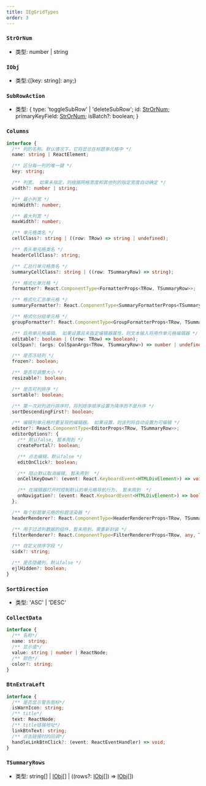 ```yaml
---
title: IEgGridTypes
order: 3
---
```


### `StrOrNum`
- 类型: number | string

### `IObj`
- 类型:{[key: string]: any;}


### `SubRowAction`
- 类型: {
  type: 'toggleSubRow' | 'deleteSubRow';
  id: [StrOrNum](#StrOrNum);
  primaryKeyField: [StrOrNum](#StrOrNum);
  isBatch?: boolean;
  }

### `Columns`
```ts
interface {
  /** 列的名称。默认情况下，它将显示在标题单元格中 */
  name: string | ReactElement;

  /** 区分每一列的唯一键 */
  key: string;

  /** 列宽。 如果未指定，则根据网格宽度和其他列的指定宽度自动确定 */
  width?: number | string;

  /** 最小列宽 */
  minWidth?: number;

  /** 最大列宽 */
  maxWidth?: number;

  /** 单元格类名 */
  cellClass?: string | ((row: TRow) => string | undefined);

  /** 表头单元格类名 */
  headerCellClass?: string;

  /** 汇总行单元格类名 */
  summaryCellClass?: string | ((row: TSummaryRow) => string);

  /** 格式化单元格 */
  formatter?: React.ComponentType<FormatterProps<TRow, TSummaryRow>>;

  /** 格式化汇总单元格 */
  summaryFormatter?: React.ComponentType<SummaryFormatterProps<TSummaryRow, TRow>>;

  /** 格式化分组单元格 */
  groupFormatter?: React.ComponentType<GroupFormatterProps<TRow, TSummaryRow>>;

  /** 启用单元格编辑。 如果设置且未指定编辑器属性，则文本输入将用作单元格编辑器 */
  editable?: boolean | ((row: TRow) => boolean);
  colSpan?: (args: ColSpanArgs<TRow, TSummaryRow>) => number | undefined;

  /** 是否冻结列 */
  frozen?: boolean;

  /** 是否可调整大小 */
  resizable?: boolean;

  /** 是否可列排序 */
  sortable?: boolean;

  /** 第一次对列进行排序时，将列排序顺序设置为降序而不是升序 */
  sortDescendingFirst?: boolean;

  /** 编辑列单元格时要呈现的编辑器。 如果设置，则该列将自动设置为可编辑 */
  editor?: React.ComponentType<EditorProps<TRow, TSummaryRow>>;
  editorOptions?: {
    /** 默认false, 暂未用到 */
    createPortal?: boolean;

    /** 点击编辑，默认false */
    editOnClick?: boolean;

    /** 阻止默认取消编辑, 暂未用到  */
    onCellKeyDown?: (event: React.KeyboardEvent<HTMLDivElement>) => void;

    /** 在编辑器打开时控制默认的单元格导航行为， 暂未用到  */
    onNavigation?: (event: React.KeyboardEvent<HTMLDivElement>) => boolean;
  };

  /** 每个标题单元格的标题渲染器 */
  headerRenderer?: React.ComponentType<HeaderRendererProps<TRow, TSummaryRow>>;

  /** 用于过滤列数据的组件，暂未用到，需重新封装 */
  filterRenderer?: React.ComponentType<FilterRendererProps<TRow, any, TSummaryRow>>;

  /** 自定义排序字段 */
  sidx?: string;

  /** 是否隐藏列，默认false */
  ejlHidden?: boolean;
}
```



### `SortDirection`
- 类型: 'ASC' | 'DESC'

### `CollectData`
```ts
interface {
  /** 名称*/
  name: string;
  /** 显示值*/
  value: string | number | ReactNode;
  /** 颜色*/
  color?: string;
}
```

### `BtnExtraLeft`
```ts
interface {
  /** 是否显示警告图标*/
  isWarnIcon: string;
  /** title*/
  text: ReactNode;
  /** title链接地址*/
  linkBtnText: string;
  /** 点击链接时的回调*/
  handleLinkBtnClick?: (event: ReactEventHandler) => void;
}
```


### `TSummaryRows`
- 类型: string[] | [IObj](#IObj)[] | ((rows?: [IObj](./ieg-grid-types#IObj)[]) => [IObj](./ieg-grid-types#IObj)[])
